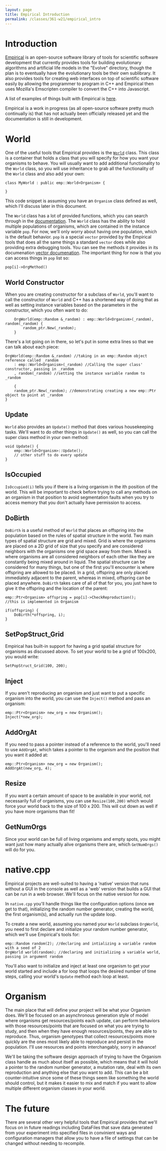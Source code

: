```yaml
---
layout: page
title: Empirical Introduction
permalink: /classes/361-w21/empirical_intro
---
```


# Introduction 
[Empirical](https://empirical.readthedocs.io/en/latest/index.html) is an open-source software library of tools for scientific software development that currently provides tools for building evolutionary algorithms and artificial life models in the "Evolve" directory, though the plan is to eventually have the evolutionary tools be their own sublibrary. It also provides tools for creating web interfaces on top of scientific software easily by allowing the programmer to program in C++ and Empirical then uses Mozilla's Emscripten compiler to convert the C++ into Javascript.

A list of examples of things built with Empirical is [here](https://empirical.readthedocs.io/en/latest/BuiltWithEmpiricalGallery/index.html).

Empirical is a work in progress (as all open-source software pretty much continually is) that has not actually been officially released yet and the documentation is still in development. 

# World
One of the useful tools that Empirical provides is the [`World`](https://empirical.readthedocs.io/en/latest/api/classemp_1_1World.html#class-documentation) class. 
This class is a container that holds a class that you will specify for how you want your organisms to behave. You will usually want to add additional functionality to the `World` class, so you will use inheritance to grab all the functionality of the `World` class and also add your own:

```
class MyWorld : public emp::World<Organism> {

}
```

This code snippet is assuming you have an `Organism` class defined as well, which I'll discuss later in this document.

The `World` class has a lot of provided functions, which you can search through in the [documentation](https://empirical.readthedocs.io/en/latest/api/classemp_1_1World.html#class-documentation). The `World` class has the ability to hold multiple populations of organisms, which are contained in the instance variable `pop`. For now, we'll only worry about having one population, which is the default behavior. `pop` is a special `vector` provided by the Empirical tools that does all the same things a standard `vector` does while also providing extra debugging tools. You can see the methods it provides in its documenation [vector documenation](https://empirical.readthedocs.io/en/latest/api/classemp_1_1vector.html#class-documentation). The important thing for now is that you can access things in `pop` list so:
```
pop[i]->OrgMethod()
```

## World Constructor
When you are creating constructor for a subclass of `World`, you'll want to call the constructor of `World` and C++ has a shortened way of doing that as well as setting instance variables based on the parameters in the constructor, which you often want to do:

```
    OrgWorld(emp::Random &_random) : emp::World<Organism>(_random), random(_random) {
        random_ptr.New(_random);
    }
```

There's a lot going on in there, so let's put in some extra lines so that we can talk about each piece:

```
OrgWorld(emp::Random &_random) //taking in an emp::Random object reference called _random
    : emp::World<Organism>(_random) //Calling the super class' constructor, passing in _random
    , random(_random) //setting the instance variable random to _random
    
    {
    random_ptr.New(_random); //demonstrating creating a new emp::Ptr object to point at _random
}
```

## Update
`World` also provides an `Update()` method that does various housekeeping tasks. We'll want to do other things in `Update()` as well, so you can call the super class method in your own method:

```
void Update() {
    emp::World<Organism>::Update();
    // other stuff to do every update
}
```

## IsOccupied
`IsOccupied(i)` tells you if there is a living organism in the ith position of the world. This will be important to check before trying to call any methods on an organism in that position to avoid segmentation faults when you try to access memory that you don't actually have permission to access.

## DoBirth
`DoBirth` is a useful method of `World` that places an offspring into the population based on the rules of spatial structure in the world. Two main types of spatial structure are grid and mixed. Grid is where the organisms are placed on a 2D grid of size that you specify and are considered neighbors with the organisms one grid space away from them. Mixed is where organisms are all considered neighbors of each other like they are constantly being mixed around in liquid. The spatial structure can be considered for many things, but one of the first you'll encounter is where offspring are allowed to be placed. In a grid, offspring are only placed immediately adjacent to the parent, whereas in mixed, offspring can be placed anywhere. `DoBirth` takes care of all of that for you, you just have to give it the offspring and the location of the parent:
```
emp::Ptr<Organism> offspring = pop[i]->CheckReproduction(); 
//this is implemented in Organism

if(offspring) {
    DoBirth(*offspring, i);
}
```

## SetPopStruct_Grid
Empirical has built-in support for having a grid spatial structure for organisms as discussed above. To set your world to be a grid of 100x200, you would write:
```
SetPopStruct_Grid(100, 200);
```


## Inject
If you aren't reproducing an organism and just want to put a specific organism into the world, you can use the `Inject()` method and pass an organism:
```
emp::Ptr<Organism> new_org = new Organism();
Inject(*new_org);
```

## AddOrgAt
If you need to pass a pointer instead of a reference to the world, you'll need to use `AddOrgAt`, which takes a pointer to the organism and the position that you want it added at:
```
emp::Ptr<Organism> new_org = new Organism();
AddOrgAt(new_org, 4);
```

## Resize
If you want a certain amount of space to be available in your world, not necessarily full of organisms, you can use `Resize(100,200)` which would force your world back to the size of 100 x 200. This will cut down as well if you have more organisms than fit!

## GetNumOrgs
Since your world can be full of living organisms and empty spots, you might want just how many actually alive organisms there are, which `GetNumOrgs()` will do for you.


# native.cpp
Empirical projects are well-suited to having a 'native' version that runs without a GUI in the console as well as a 'web' version that builds a GUI that can be run in a web browser. We'll focus on the native version for now.

In `native.cpp` you'll handle things like the configuration options (once we get to that), initializing the random number generator, creating the world, the first organism(s), and actually run the update loop.

To create a new world, assuming you named your `World` subclass `OrgWorld`, you need to first declare and initialize your random number generator, which we'll use Empirical's tools for:
```
emp::Random random(2); //declaring and intializing a variable random with a seed of 2
OrgWorld world(random); //declaring and initializing a variable world, passing in argument random
```

You'll also want to initialize and inject at least one organism to get your world started and include a for loop that loops the desired number of time steps, calling your world's `Update` method each loop at least.

# Organism
The main place that will define your project will be what your Organism does.
We'll be focused on an asynchronous generation style of model where organisms get resources/points each update, can perform behaviors with those resources/points that are focused on what you are trying to study, and then when they have enough resources/points, they are able to reproduce. Thus, organism genotypes that collect resources/points more quickly are the ones most likely able to reproduce and persist in the population. I'll use resources and points interchangably, sorry in advance!

We'll be taking the software design approach of trying to have the Organism class handle as much about itself as possible, which means that it will hold a pointer to the random number generator, a mutation rate, deal with its own reproduction and anything else that you want to add. This can be a bit counter-intuitive since some of these things seem like something the world should control, but it makes it easier to mix and match if you want to allow multiple different organism classes in your world.

# The future
There are several other very helpful tools that Empirical provides that we'll focus on in future readings including DataFiles that save data generated from your experiment into specified files in convinient ways and configuration managers that allow you to have a file of settings that can be changed without needing to recompile.
